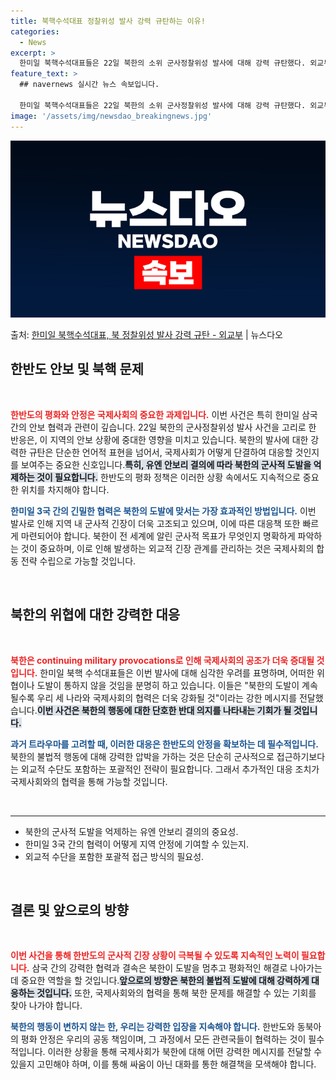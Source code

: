 ```yaml
---
title: 북핵수석대표 정찰위성 발사 강력 규탄하는 이유!
categories:
  - News
excerpt: >
  한미일 북핵수석대표들은 22일 북한의 소위 군사정찰위성 발사에 대해 강력 규탄했다. 외교부에 따르면, 이날 …
feature_text: >
  ## navernews 실시간 뉴스 속보입니다.

  한미일 북핵수석대표들은 22일 북한의 소위 군사정찰위성 발사에 대해 강력 규탄했다. 외교부에 따르면, 이날 …
image: '/assets/img/newsdao_breakingnews.jpg'
---
```


![뉴스다오 속보](/assets/img/newsdao_breakingnews.jpg)

<p>출처: <a href="https://newsdao.kr/2608" rel="dofollow">한미일 북핵수석대표, 북 정찰위성 발사 강력 규탄 - 외교부</a> | 뉴스다오</p>

<h2 data-ke-size="size26">한반도 안보 및 북핵 문제</h2>

<p data-ke-size="size16">&nbsp;</p>

<p data-ke-size="size16"><b><span style="color: #ee2323;">한반도의 평화와 안정은 국제사회의 중요한 과제입니다.</span></b> 이번 사건은 특히 한미일 삼국 간의 안보 협력과 관련이 깊습니다. 22일 북한의 군사정찰위성 발사 사건을 고리로 한 반응은, 이 지역의 안보 상황에 중대한 영향을 미치고 있습니다. 북한의 발사에 대한 강력한 규탄은 단순한 언어적 표현을 넘어서, 국제사회가 어떻게 단결하여 대응할 것인지를 보여주는 중요한 신호입니다.<b><span style="background-color: #21538527;">특히, 유엔 안보리 결의에 따라 북한의 군사적 도발을 억제하는 것이 필요합니다.</span></b> 한반도의 평화 정책은 이러한 상황 속에서도 지속적으로 중요한 위치를 차지해야 합니다.</p>

<p data-ke-size="size16"><b><span style="color: #1a5490;">한미일 3국 간의 긴밀한 협력은 북한의 도발에 맞서는 가장 효과적인 방법입니다.</span></b> 이번 발사로 인해 지역 내 군사적 긴장이 더욱 고조되고 있으며, 이에 따른 대응책 또한 빠르게 마련되어야 합니다. 북한이 전 세계에 알린 군사적 목표가 무엇인지 명확하게 파악하는 것이 중요하며, 이로 인해 발생하는 외교적 긴장 관계를 관리하는 것은 국제사회의 합동 전략 수립으로 가능할 것입니다.</p>

<p data-ke-size="size16">&nbsp;</p>

<h2 data-ke-size="size26">북한의 위협에 대한 강력한 대응</h2>

<p data-ke-size="size16">&nbsp;</p>

<p data-ke-size="size16"><b><span style="color: #ee2323;">북한은 continuing military provocations로 인해 국제사회의 공조가 더욱 증대될 것입니다.</span></b> 한미일 북핵 수석대표들은 이번 발사에 대해 심각한 우려를 표명하며, 어떠한 위협이나 도발이 통하지 않을 것임을 분명히 하고 있습니다. 이들은 "북한의 도발이 계속될수록 우리 세 나라와 국제사회의 협력은 더욱 강화될 것"이라는 강한 메시지를 전달했습니다.<b><span style="background-color: #21538527;">이번 사건은 북한의 행동에 대한 단호한 반대 의지를 나타내는 기회가 될 것입니다.</span></b></p>

<p data-ke-size="size16"><b><span style="color: #1a5490;">과거 트라우마를 고려할 때, 이러한 대응은 한반도의 안정을 확보하는 데 필수적입니다.</span></b> 북한의 불법적 행동에 대해 강력한 압박을 가하는 것은 단순히 군사적으로 접근하기보다는 외교적 수단도 포함하는 포괄적인 전략이 필요합니다. 그래서 추가적인 대응 조치가 국제사회와의 협력을 통해 가능할 것입니다.</p>

<p data-ke-size="size16">&nbsp;</p>

<hr />

<ul>
  <li>북한의 군사적 도발을 억제하는 유엔 안보리 결의의 중요성.</li>
  <li>한미일 3국 간의 협력이 어떻게 지역 안정에 기여할 수 있는지.</li>
  <li>외교적 수단을 포함한 포괄적 접근 방식의 필요성.</li>
</ul>

<p data-ke-size="size16">&nbsp;</p> 

<h2 data-ke-size="size26">결론 및 앞으로의 방향</h2>

<p data-ke-size="size16">&nbsp;</p>

<p data-ke-size="size16"><b><span style="color: #ee2323;">이번 사건을 통해 한반도의 군사적 긴장 상황이 극복될 수 있도록 지속적인 노력이 필요합니다.</span></b> 삼국 간의 강력한 협력과 결속은 북한이 도발을 멈추고 평화적인 해결로 나아가는 데 중요한 역할을 할 것입니다.<b><span style="background-color: #21538527;">앞으로의 방향은 북한의 불법적 도발에 대해 강력하게 대응하는 것입니다.</span></b> 또한, 국제사회와의 협력을 통해 북한 문제를 해결할 수 있는 기회를 찾아 나가야 합니다.</p>

<p data-ke-size="size16"><b><span style="color: #1a5490;">북한의 행동이 변하지 않는 한, 우리는 강력한 입장을 지속해야 합니다.</span></b> 한반도와 동북아의 평화 안정은 우리의 공동 책임이며, 그 과정에서 모든 관련국들이 협력하는 것이 필수적입니다. 이러한 상황을 통해 국제사회가 북한에 대해 어떤 강력한 메시지를 전달할 수 있을지 고민해야 하며, 이를 통해 싸움이 아닌 대화를 통한 해결책을 모색해야 합니다.</p>

<p data-ke-size="size16">&nbsp;</p> 

<p data-ke-size="size16">&nbsp;</p> 

<p data-ke-size="size16">&nbsp;</p> 

<p data-ke-size="size16">&nbsp;</p> 

<p data-ke-size="size16">&nbsp;</p> 

<p data-ke-size="size16">&nbsp;</p> 

<p data-ke-size="size16">&nbsp;</p> 

<p data-ke-size="size16">&nbsp;</p> 

<p data-ke-size="size16">&nbsp;</p> 

<p data-ke-size="size16">&nbsp;</p> 

<p data-ke-size="size16">&nbsp;</p> 

<p data-ke-size="size16">&nbsp;</p> 

<p data-ke-size="size16">&nbsp;</p> 

<p data-ke-size="size16">&nbsp;</p> 

<p data-ke-size="size16">&nbsp;</p> 

<p data-ke-size="size16">&nbsp;</p>

<p data-ke-size="size16">&nbsp;</p>

<p data-ke-size="size16">&nbsp;</p>

<p data-ke-size="size16">&nbsp;</p>

<p data-ke-size="size16">&nbsp;</p>

<p data-ke-size="size16">&nbsp;</p>

<p data-ke-size="size16">&nbsp;</p>

<p data-ke-size="size16">&nbsp;</p>

<p data-ke-size="size16">&nbsp;</p>

<p data-ke-size="size16">&nbsp;</p>

<p data-ke-size="size16">&nbsp;</p>

<p data-ke-size="size16">&nbsp;</p> 

<p data-ke-size="size16">&nbsp;</p> 

<p data-ke-size="size16">&nbsp;</p> 

<p data-ke-size="size16">&nbsp;</p>

<p data-ke-size="size16">&nbsp;</p>

<p data-ke-size="size16">&nbsp;</p> 

<p data-ke-size="size16">&nbsp;</p> 

<p data-ke-size="size16">&nbsp;</p> 

<p data-ke-size="size16">&nbsp;</p> 

<p data-ke-size="size16">&nbsp;</p> 

<p data-ke-size="size16">&nbsp;</p> 

<p data-ke-size="size16">&nbsp;</p> 

<p data-ke-size="size16">&nbsp;</p> 

<p data-ke-size="size16">&nbsp;</p> 

<p data-ke-size="size16">&nbsp;</p> 

<p data-ke-size="size16">&nbsp;</p> 

<p data-ke-size="size16">&nbsp;</p> 

<p data-ke-size="size16">&nbsp;</p> 

<p data-ke-size="size16">&nbsp;</p>

<p data-ke-size="size16">&nbsp;</p> 

<p data-ke-size="size16">&nbsp;</p> 

<p data-ke-size="size16">&nbsp;</p> 

<p data-ke-size="size16">&nbsp;</p>

<p data-ke-size="size16">&nbsp;</p>

<p data-ke-size="size16">&nbsp;</p>

<p data-ke-size="size16">&nbsp;</p> 

<p data-ke-size="size16">&nbsp;</p> 

<p data-ke-size="size16">&nbsp;</p> 

<p data-ke-size="size16">&nbsp;</p> 

<p data-ke-size="size16">&nbsp;</p>

<p data-ke-size="size16">&nbsp;</p>

<p data-ke-size="size16">&nbsp;</p> 

<p data-ke-size="size16">&nbsp;</p> 

<p data-ke-size="size16">&nbsp;</p> 

<p data-ke-size="size16">&nbsp;</p> 

<p data-ke-size="size16">&nbsp;</p>

<p data-ke-size="size16">&nbsp;</p> 

<p data-ke-size="size16">&nbsp;</p>

<p data-ke-size="size16">&nbsp;</p> 

<p data-ke-size="size16">&nbsp;</p> 

<p data-ke-size="size16">&nbsp;</p> 

<p data-ke-size="size16">&nbsp;</p>

<p data-ke-size="size16">&nbsp;</p>

<p data-ke-size="size16">&nbsp;</p> 

<p data-ke-size="size16">&nbsp;</p> 

<p data-ke-size="size16">&nbsp;</p> 

<p data-ke-size="size16">&nbsp;</p> 

<p data-ke-size="size16">&nbsp;</p> 

신속 뉴스 바로가기 👉 <a href="https://newsdao.kr" rel="dofollow">https://newsdao.kr</a>


